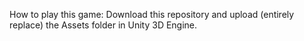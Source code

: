 How to play this game: Download this repository and upload (entirely replace) the Assets folder in Unity 3D Engine.
